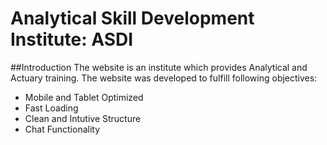 # Analytical Skill Development Institute: ASDI
##Introduction
The website is an institute which provides Analytical and Actuary training. The website was developed to fulfill following objectives:
* Mobile and Tablet Optimized 
* Fast Loading 
* Clean and Intutive Structure 
* Chat Functionality 
